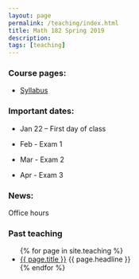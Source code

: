 ```yaml
---
layout: page
permalink: /teaching/index.html
title: Math 182 Spring 2019
description: 
tags: [teaching]
---
```



### Course pages:

* <a href="/assets/math3302_syll.pdf">Syllabus</a>


### Important dates:

* Jan 22 – First day of class

* Feb - Exam 1 

* Mar - Exam 2 

* Apr - Exam 3

### News:

Office hours 

### Past teaching
<ul>
  {% for page in site.teaching %}
    <li>
      <a href="{{ page.url }}">{{ page.title }}</a>
       {{ page.headline }}
    </li>
  {% endfor %}
</ul>











